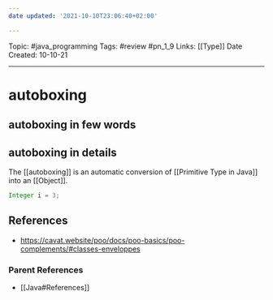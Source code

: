 ```yaml
---
date updated: '2021-10-10T23:06:40+02:00'

---
```


Topic: #java_programming
Tags: #review #pn_1_9
Links: [[Type]]
Date Created: 10-10-21

---

# autoboxing

## autoboxing in few words

## autoboxing in details

The [[autoboxing]] is an automatic conversion of [[Primitive Type in Java]] into an [[Object]].

```java
Integer i = 3;
```

## References

- <https://cavat.website/poo/docs/poo-basics/poo-complements/#classes-enveloppes>

### Parent References

- [[Java#References]]
